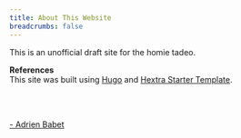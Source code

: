 ```yaml
---
title: About This Website
breadcrumbs: false
---
```


This is an unofficial draft site for the homie tadeo.

**References**  
This site was built using [Hugo](https://gohugo.io/) and [Hextra Starter Template](https://github.com/imfing/hextra-starter-template).

<br><br>
<div class="flex justify-center"> 
    <a href="https://adrienbabet.com/" class="text-blue-500 hover:text-blue-700 no-underline" target="_blank"> 
        - Adrien Babet
    </a>
</div>